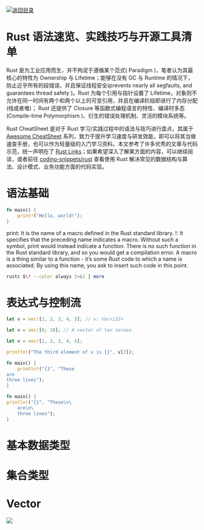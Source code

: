 [![返回目录](https://parg.co/UCb)](https://github.com/wxyyxc1992/Awesome-CheatSheets)

# Rust 语法速览、实践技巧与开源工具清单

Rust 是为工业应用而生，并不拘泥于遵循某个范式( Paradigm )，笔者认为其最核心的特性为 Ownership 与 Lifetime；能够在没有 GC 与 Runtime 的情况下，防止近乎所有的段错误，并且保证线程安全(prevents nearly all segfaults, and guarantees thread safety )。Rust 为每个引用与指针设置了 Lifetime，对象则不允许在同一时间有两个和两个以上的可变引用，并且在编译阶段即进行了内存分配(栈或者堆)； Rust 还提供了 Closure 等函数式编程语言的特性、编译时多态(Compile-time Polymorphism )、衍生的错误处理机制、灵活的模块系统等。

Rust CheatSheet 是对于 Rust 学习/实践过程中的语法与技巧进行盘点，其属于 [Awesome CheatSheet](https://github.com/wxyyxc1992/Awesome-CheatSheets/) 系列，致力于提升学习速度与研发效能，即可以将其当做速查手册，也可以作为轻量级的入门学习资料。本文参考了许多优秀的文章与代码示范，统一声明在了 [Rust Links](https://github.com/wxyyxc1992/Awesome-Lists/blob/master/ProgrammingLanguage/Rust/Rust-List.md)；如果希望深入了解某方面的内容，可以继续阅读[]()，或者前往 [coding-snippets/rust]() 查看使用 Rust 解决常见的数据结构与算法、设计模式、业务功能方面的代码实现。

# 语法基础

```rs
fn main() {
    print!("Hello, world!");
}
```

print: It is the name of a macro defined in the Rust standard library.
!: It specifies that the preceding name indicates a macro. Without such a symbol, print would instead indicate a function. There is no such function in the Rust standard library, and so you would get a compilation error. A macro is a thing similar to a function - it’s some Rust code to which a name is associated. By using this name, you ask to insert such code in this point.

```sh
rustc $\* --color always 2>&1 | more
```

# 表达式与控制流

```rs
let v = vec![1, 2, 3, 4, 5]; // v: Vec<i32>

let v = vec![0; 10]; // A vector of ten zeroes.

let v = vec![1, 2, 3, 4, 5];

println!("The third element of v is {}", v[2]);
```

```rs
fn main() {
    println!("{}", "These
are
three lines");
}

fn main() {
println!("{}", "These\n\
    are\n\
    three lines");
}
```

# 基本数据类型

# 集合类型

# Vector

![](https://parg.co/U8w)
